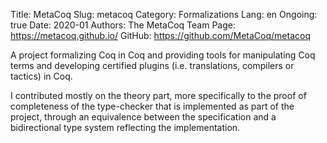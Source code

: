 Title: MetaCoq
Slug: metacoq
Category: Formalizations
Lang: en
Ongoing: true
Date: 2020-01
Authors: The MetaCoq Team
Page: https://metacoq.github.io/
GitHub: https://github.com/MetaCoq/metacoq

A project formalizing Coq in Coq and providing tools for manipulating Coq terms and developing certified plugins (i.e. translations, compilers or tactics) in Coq.

I contributed mostly on the theory part, more specifically to the proof of completeness of the type-checker that is implemented as part of the project,
through an equivalence between the specification and a bidirectional type system reflecting the implementation.
